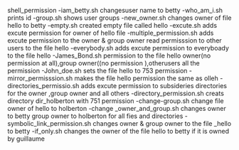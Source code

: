 shell_permission
-iam_betty.sh changesuser name to betty
-who_am_i.sh prints id
-group.sh shows user groups
-new_owner.sh changes owner of file hello to betty
-empty.sh created empty file called hello
-excute.sh adds excute permission for owner of hello file
-multiple_permission.sh adds excute permission to the owner & group owner read permisssion to other users to the file hello
-everybody.sh adds excute permission to everyboady to the file hello
-James_Bond.sh permission to the file hello owner(no permission at all),group owner((no permission ),otherusers all the permission
-John_doe.sh sets the file hello to 753 permission
-mirror_permisssion.sh makes the file hello permission the same as olleh
-directories_permissio.sh adds excute permission to subsideries directories for the owner ,group owner and all others
-directory_permission.sh creats directory dir_holberton with 751 permission
-change-group.sh change file owner of hello to holberton
-change _owner_and_group.sh changes owner to betty group owner to holberton for all fies and directories
-symbolic_link_permission.sh changes owner & group owner to the file _hello to betty
-if_only.sh changes the owner of the file hello to betty if it is owned by guillaume
